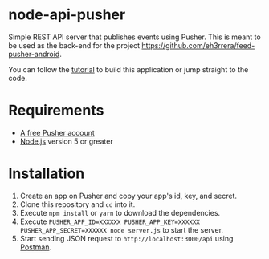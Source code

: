 # node-api-pusher
Simple REST API server that publishes events using Pusher. This is meant to be used as the back-end for the project https://github.com/eh3rrera/feed-pusher-android.

You can follow the [tutorial](https://blog.pusher.com) to build this application or jump straight to the code.

# Requirements

- [A free Pusher account](https://pusher.com)
- [Node.js](https://nodejs.org/en/download/) version 5 or greater

# Installation
1. Create an app on Pusher and copy your app's id, key, and secret.
2. Clone this repository and `cd` into it.
4. Execute `npm install` or `yarn` to download the dependencies.
5. Execute `PUSHER_APP_ID=XXXXXX PUSHER_APP_KEY=XXXXXX PUSHER_APP_SECRET=XXXXXX node server.js` to start the server.
6. Start sending JSON request to `http://localhost:3000/api` using [Postman](https://www.getpostman.com/). 
